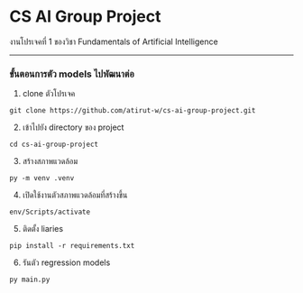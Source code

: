 # CS AI Group Project
งานโปรเจคที่ 1 ของวิชา Fundamentals of Artificial Intelligence

---

### ขั้นตอนการตัว models ไปพัฒนาต่อ

1. clone ตัวโปรเจค
```
git clone https://github.com/atirut-w/cs-ai-group-project.git
```

2. เข้าไปยัง directory ของ project
```
cd cs-ai-group-project
```

3. สร้างสภาพแวดล้อม
```
py -m venv .venv
```

4. เปิดใช้งานตัวสภาพแวดล้อมที่สร้างขึ้น
```
env/Scripts/activate
```

5. ติดตั้ง liaries
```
pip install -r requirements.txt
```

6. รันตัว regression models
```
py main.py
```
